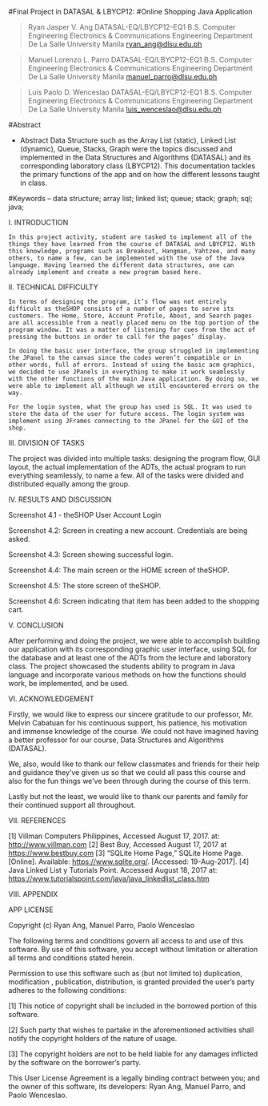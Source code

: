 #Final Project in DATASAL & LBYCP12:
#Online Shopping Java Application
 
>Ryan Jasper V. Ang
>DATASAL-EQ/LBYCP12-EQ1
>B.S. Computer Engineering
>Electronics & Communications Engineering Department
>De La Salle University Manila
>ryan_ang@dlsu.edu.ph

>Manuel Lorenzo L. Parro
>DATASAL-EQ/LBYCP12-EQ1
>B.S. Computer Engineering
>Electronics & Communications Engineering Department
>De La Salle University Manila
>manuel_parro@dlsu.edu.ph

>Luis Paolo D. Wenceslao
>DATASAL-EQ/LBYCP12-EQ1
>B.S. Computer Engineering
>Electronics & Communications Engineering Department
>De La Salle University Manila
>luis_wenceslao@dlsu.edu.ph
 
 
#Abstract
- Abstract Data Structure such as the Array List (static), Linked List (dynamic), Queue, Stacks, Graph were the topics discussed and implemented in the Data Structures and Algorithms (DATASAL) and its corresponding laboratory class (LBYCP12). This documentation tackles the primary functions of the app and on how the different lessons taught in class.
 
#Keywords
– data structure; array list; linked list; queue; stack; graph; sql; java; 
 
 I.            INTRODUCTION

	In this project activity, student are tasked to implement all of the things they have learned from the course of DATASAL and LBYCP12. With this knowledge, programs such as Breakout, Hangman, Yahtzee, and many others, to name a few, can be implemented with the use of the Java language. Having learned the different data structures, one can already implement and create a new program based here.


 II.            TECHNICAL DIFFICULTY
 
	In terms of designing the program, it’s flow was not entirely difficult as theSHOP consists of a number of pages to serve its customers. The Home, Store, Account Profile, About, and Search pages are all accessible from a neatly placed menu on the top portion of the program window. It was a matter of listening for cues from the act of pressing the buttons in order to call for the pages’ display.

	In doing the basic user interface, the group struggled in implementing the JPanel to the canvas since the codes weren’t compatible or in other words, full of errors. Instead of using the basic acm graphics, we decided to use JPanels in everything to make it work seamlessly with the other functions of the main Java application. By doing so, we were able to implement all although we still encountered errors on the way.

	For the login system, what the group has used is SQL. It was used to store the data of the user for future access. The login system was implement using JFrames connecting to the JPanel for the GUI of the shop.

 III.            DIVISION OF TASKS
 
The project was divided into multiple tasks: designing the program flow, GUI layout, the actual implementation of the ADTs, the actual program to run everything seamlessly, to name a few. All of the tasks were divided and distributed equally among the group.

 IV.            RESULTS AND DISCUSSION
 
 
Screenshot 4.1 - theSHOP User Account Login


Screenshot 4.2: Screen in creating a new account. Credentials are being asked.

 
Screenshot 4.3: Screen showing successful login.

 
Screenshot 4.4: The main screen or the HOME screen of theSHOP.

 
Screenshot 4.5: The store screen of theSHOP.

 
Screenshot 4.6:  Screen indicating that item has been added to the shopping cart.


 V.            CONCLUSION
 
After performing and doing the project, we were able to accomplish building our application with its corresponding graphic user interface, using SQL for the database and at least one of the ADTs from the lecture and laboratory class. The project showcased the students ability to program in Java language and incorporate various methods on how the functions should work, be implemented, and be used.

 VI.            ACKNOWLEDGEMENT

Firstly, we would like to express our sincere gratitude to our professor, Mr. Melvin Cabatuan for his continuous support, his patience, his motivation and immense knowledge of the course. We could not have imagined having a better professor for our course, Data Structures and Algorithms (DATASAL).
 
We, also, would like to thank our fellow classmates and friends for their help and guidance they’ve given us so that we could all pass this course and also for the fun things we’ve been through during the course of this term.

Lastly but not the least, we would like to thank our parents and family for their continued support all throughout.



 VII.            REFERENCES
 
[1]	Villman Computers Philippines, Accessed August 17, 2017. at:  http://www.villman.com
[2]	Best Buy, Accessed August 17, 2017 at https://www.bestbuy.com
[3]	“SQLite Home Page,” SQLite Home Page. [Online]. Available: https://www.sqlite.org/. [Accessed: 19-Aug-2017].
[4]	Java Linked List y Tutorials Point. Accessed August 18, 2017 at: https://www.tutorialspoint.com/java/java_linkedlist_class.htm

 VIII.            APPENDIX
 
APP LICENSE

Copyright (c) Ryan Ang, Manuel Parro, Paolo Wenceslao

The following terms and conditions govern all access to and use of this software. By use of this software, you accept without limitation or alteration all terms and conditions stated herein.

Permission to use this software such as (but not limited to) duplication, modification , publication, distribution, is granted provided the user’s party adheres to the following conditions:

[1] This notice of copyright shall be included in the borrowed portion of this software.

[2] Such party that wishes to partake in the aforementioned activities shall notify the copyright holders of the nature of usage.

[3] The copyright holders are not to be held liable for any damages inflicted by the software on the borrower’s party.

This User License Agreement is a legally binding contract between you; and the owner of this software, its developers: Ryan Ang, Manuel Parro, and Paolo Wenceslao.
